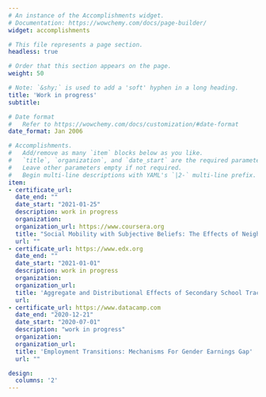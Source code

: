 ```yaml
---
# An instance of the Accomplishments widget.
# Documentation: https://wowchemy.com/docs/page-builder/
widget: accomplishments

# This file represents a page section.
headless: true

# Order that this section appears on the page.
weight: 50

# Note: `&shy;` is used to add a 'soft' hyphen in a long heading.
title: 'Work in progress'
subtitle:

# Date format
#   Refer to https://wowchemy.com/docs/customization/#date-format
date_format: Jan 2006

# Accomplishments.
#   Add/remove as many `item` blocks below as you like.
#   `title`, `organization`, and `date_start` are the required parameters.
#   Leave other parameters empty if not required.
#   Begin multi-line descriptions with YAML's `|2-` multi-line prefix.
item:
- certificate_url: 
  date_end: ""
  date_start: "2021-01-25"
  description: work in progress
  organization: 
  organization_url: https://www.coursera.org
  title: "Social Mobility with Subjective Beliefs: The Effects of Neighborhoods on Investment Choices"
  url: ""
- certificate_url: https://www.edx.org
  date_end: ""
  date_start: "2021-01-01"
  description: work in progress
  organization: 
  organization_url: 
  title: 'Aggregate and Distributional Effects of Secondary School Track Choice'
  url: 
- certificate_url: https://www.datacamp.com
  date_end: "2020-12-21"
  date_start: "2020-07-01"
  description: "work in progress"
  organization: 
  organization_url: 
  title: 'Employment Transitions: Mechanisms For Gender Earnings Gap'
  url: ""

design:
  columns: '2' 
---
```

